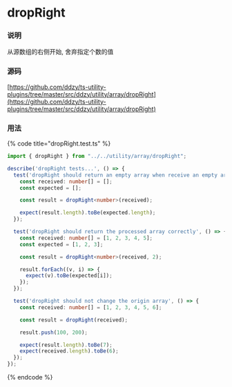 # dropRight

### 说明

从源数组的右侧开始, 舍弃指定个数的值

### 源码

[https://github.com/ddzy/ts-utility-plugins/tree/master/src/ddzy/utility/array/dropRight](https://github.com/ddzy/ts-utility-plugins/tree/master/src/ddzy/utility/array/dropRight)

### 用法

{% code title="dropRight.test.ts" %}
```typescript
import { dropRight } from "../../utility/array/dropRight";

describe('dropRight tests...', () => {
  test('dropRight should return an empty array when receive an empty array', () => {
    const received: number[] = [];
    const expected = [];

    const result = dropRight<number>(received);

    expect(result.length).toBe(expected.length);
  });

  test('dropRight should return the processed array correctly', () => {
    const received: number[] = [1, 2, 3, 4, 5];
    const expected = [1, 2, 3];

    const result = dropRight<number>(received, 2);

    result.forEach((v, i) => {
      expect(v).toBe(expected[i]);
    });
  });

  test('dropRight should not change the origin array', () => {
    const received: number[] = [1, 2, 3, 4, 5, 6];

    const result = dropRight(received);

    result.push(100, 200);

    expect(result.length).toBe(7);
    expect(received.length).toBe(6);
  });
});
```
{% endcode %}

